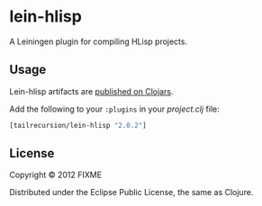 # lein-hlisp

A Leiningen plugin for compiling HLisp projects.

## Usage

Lein-hlisp artifacts are [published on Clojars](http://clojars.org:8002/tailrecursion/lein-hlisp).

Add the following to your `:plugins` in your _project.clj_ file:

```clojure
[tailrecursion/lein-hlisp "2.0.2"]
```

## License

Copyright © 2012 FIXME

Distributed under the Eclipse Public License, the same as Clojure.

